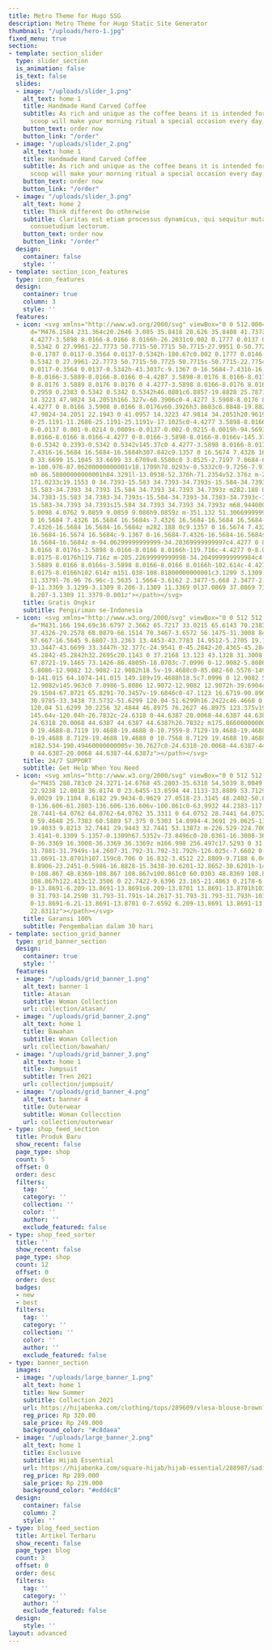 ```yaml
---
title: Metro Theme for Hugo SSG
description: Metro Theme for Hugo Static Site Generator
thumbnail: "/uploads/hero-1.jpg"
fixed_menu: true
section:
- template: section_slider
  type: slider_section
  is_animation: false
  is_text: false
  slides:
  - image: "/uploads/slider_1.png"
    alt_text: home 1
    title: Handmade Hand Carved Coffee
    subtitle: As rich and unique as the coffee beans it is intended for, this little
      scoop will make your morning ritual a special occasion every day.
    button_text: order now
    button_link: "/order"
  - image: "/uploads/slider_2.png"
    alt_text: home 1
    title: Handmade Hand Carved Coffee
    subtitle: As rich and unique as the coffee beans it is intended for, this little
      scoop will make your morning ritual a special occasion every day.
    button_text: order now
    button_link: "/order"
  - image: "/uploads/slider_3.png"
    alt_text: home 2
    title: Think different Do otherwise
    subtitle: Claritas est etiam processus dynamicus, qui sequitur mutationem <br>
      consuetudium lectorum.
    button_text: order now
    button_link: "/order"
  design:
    container: false
    style: ''
- template: section_icon_features
  type: icon_features
  design:
    container: true
    column: 3
    style: ''
  features:
  - icon: <svg xmlns="http://www.w3.org/2000/svg" viewBox="0 0 512.0004 512.0016"><path
      d="M476.1584 231.364c20.2646 3.085 35.8418 20.626 35.8408 41.7373v85.5117c0
      4.4277-3.5898 8.0166-8.0166 8.0166h-26.2031c0.002 0.1777 0.0137 0.3545 0.0137
      0.5342 0 27.9961-22.7773 50.7715-50.7715 50.7715-27.9951 0-50.7725-22.7754-50.7725-50.7715
      0-0.1787 0.0117-0.3564 0.0137-0.5342h-180.67c0.002 0.1777 0.0146 0.3545 0.0146
      0.5342 0 27.9961-22.7773 50.7715-50.7725 50.7715s-50.7715-22.7754-50.7715-50.7715c0-0.1787
      0.0117-0.3564 0.0137-0.5342h-43.3037c-9.1367 0-16.5684-7.4316-16.5684-16.5684v-17.6367h-26.1885c-4.4277
      0-8.0166-3.5889-8.0166-8.0166 0-4.4287 3.5898-8.0176 8.0166-8.0176h76.96c4.4287
      0 8.0176 3.5889 8.0176 8.0176 0 4.4277-3.5898 8.0166-8.0176 8.0166h-34.7383v17.6367c0
      0.2959 0.2383 0.5342 0.5342 0.5342h46.0801c6.8857-19.8828 25.7871-34.2051 47.9824-34.2051s41.0957
      14.3223 47.9824 34.2051h166.327v-60.3906c0-4.4277 3.5908-8.0176 8.0176-8.0176
      4.4277 0 8.0166 3.5908 8.0166 8.0176v60.3926h3.8603c6.8848-19.8828 25.7871-34.2051
      47.9824-34.2051 22.1943 0 41.0957 14.3223 47.9814 34.2051h20.9619v-35.2725h-9.0859c-13.8506
      0-25.1191-11.2686-25.1191-25.1191v-17.1025c0-4.4277 3.5898-8.0166 8.0175-8.0166h24.9277c-3.3945-10.5254-13.2754-18.1631-24.9121-18.1709-0.0068
      0-0.0137 0.001-0.0214 0.0009s-0.0137-0.002-0.0215-0.0019h-94.5693v9.0879c0 4.4277-3.5898
      8.0166-8.0166 8.0166-4.4277 0-8.0166-3.5898-8.0166-8.0166v-145.372c0-0.2949-0.2393-0.5342-0.5342-0.5342h-307.841c-0.2959
      0-0.5342 0.2393-0.5342 0.5342v145.37c0 4.4277-3.5898 8.0166-8.0176 8.0166s-8.0166-3.5898-8.0166-8.0166v-145.37c0-9.1357
      7.4316-16.5684 16.5684-16.5684h307.842c9.1357 0 16.5674 7.4326 16.5674 16.5684v17.6377h60.3926c18.5645
      0 33.6699 15.1045 33.6699 33.6709v8.5508c0 3.8525-2.7197 7.0684-6.3447 7.8388z
      m-100.976-87.06200000000001v18.1709h78.0293v-0.5332c0-9.7256-7.9121-17.6377-17.6367-17.6377h-60.3926z
      m0 86.58000000000001h84.3291l-13.0938-52.376h-71.2354v52.376z m-230.34699999999998
      171.0233c19.1553 0 34.7393-15.583 34.7393-34.7393s-15.584-34.7393-34.7393-34.7393-34.7393
      15.583-34.7393 34.7393 15.584 34.7393 34.7393 34.7393z m282.188 0c19.1543 0
      34.7383-15.583 34.7383-34.7393s-15.584-34.7393-34.7383-34.7393c-19.1553 0-34.7393
      15.583-34.7393 34.7393s15.584 34.7393 34.7393 34.7393z m68.94400000000002-102.61430000000001h-0.0009v-18.1719h-18.1709v9.0859c0
      5.0098 4.0762 9.0859 9.0859 9.086h9.0859z m-351.132 51.30669999999998c9.1357
      0 16.5684 7.4326 16.5684 16.5684s-7.4326 16.5684-16.5684 16.5684-16.5684-7.4326-16.5684-16.5684
      7.4326-16.5684 16.5684-16.5684z m282.188 0c9.1357 0 16.5674 7.4326 16.5674 16.5684s-7.4316
      16.5684-16.5674 16.5684c-9.1367 0-16.5684-7.4326-16.5684-16.5684s7.4316-16.5684
      16.5684-16.5684z m-94.06299999999999-34.20369999999997c4.4277 0 8.0166 3.5898
      8.0166 8.0176s-3.5898 8.0166-8.0166 8.0166h-119.716c-4.4277 0-8.0176-3.5889-8.0175-8.0166s3.5908-8.0176
      8.0175-8.0176h119.716z m-205.22699999999998-34.204999999999984c4.4268 0 8.0166
      3.5889 8.0166 8.0166s-3.5898 8.0166-8.0166 8.0166h-102.614c-4.4277 0-8.0176-3.5889-8.0175-8.0166s3.5908-8.0166
      8.0175-8.0166h102.614z m151.038-108.81800000000001c3.1299 3.1309 3.1299 8.206-0.0019
      11.3379l-76.96 76.96c-1.5635 1.5664-3.6162 2.3477-5.668 2.3477-2.0508 0-4.1025-0.7813-5.668-2.3477l-42.7559-42.7559c-3.1309-3.1309-3.1309-8.206
      0-11.3369 3.1299-3.1309 8.206-3.1309 11.3369 0l37.0869 37.0869 71.292-71.291c3.1309-3.1309
      8.207-3.1309 11.3379-0.001z"></path></svg>
    title: Gratis Ongkir
    subtitle: Pengiriman se-Indonesia
  - icon: <svg xmlns="http://www.w3.org/2000/svg" viewBox="0 0 512 512.0016"><path
      d="M431.166 194.69c36.6797 2.3662 65.7217 33.0215 65.6143 70.2383v30.7627c0
      37.4326-29.2578 68.0879-66.1514 70.3467-3.6572 56.1475-31.3008 84.0068-54.6426
      97.667-16.5645 9.6807-33.2363 13.4453-43.7783 14.9512-5.2705 19.1465-22.8027
      33.3447-43.6699 33.3447h-32.377c-24.9541 0-45.2842-20.4365-45.2842-45.3916s20.3301-45.2842
      45.2842-45.2842h32.2695c20.1143 0 37.2168 13.123 43.1328 31.3008 21.5117-3.5498
      67.8721-19.1465 73.1426-86.4805h-18.0703c-7.0996 0-12.9082-5.8086-12.9082-12.9072v-145.855c0-7.0996
      5.8086-12.9082 12.9082-12.9082h18.5v-19.4688c0-85.082-60.5576-149.189-141.015-149.189h-16.2422c-80.3496
      0-141.015 64.1074-141.015 149.189v19.4688h18.5c7.0996 0 12.9082 5.8086 12.9082
      12.9082v145.963c0 7.0986-5.8086 12.9072-12.9082 12.9072h-39.6904c-38.8301 0-70.4541-31.623-70.4541-70.4541v-30.7627c0-37.3242
      29.1504-67.8721 65.8291-70.3457v-19.6846c0-47.1123 16.6719-90.8906 46.8975-123.375
      30.9785-33.3438 73.5732-51.6299 120.04-51.6299h16.2422c46.4668 0 89.0625 18.2861
      120.04 51.6299 30.2256 32.4844 46.8975 76.2627 46.8975 123.375v19.6846z m-318.494
      145.64v-120.04h-26.7832c-24.6318 0-44.6387 20.0068-44.6387 44.6387v30.7627c0
      24.6318 20.0068 44.6387 44.6387 44.6387h26.7832z m175.86600000000004 145.85560000000004c10.7559
      0 19.4688-8.7119 19.4688-19.4688 0-10.7559-8.7129-19.4688-19.4688-19.4688h-32.377c-10.7559
      0-19.4688 8.7129-19.4688 19.4688 0 10.7568 8.7129 19.4688 19.4688 19.4688h32.377z
      m182.534-190.49460000000005v-30.7627c0-24.6318-20.0068-44.6387-44.6387-44.6387h-26.7832v120.04h26.7832c24.6318
      0 44.6387-20.0068 44.6387-44.6387z"></path></svg>
    title: 24/7 SUPPORT
    subtitle: Get Help When You Need
  - icon: <svg xmlns="http://www.w3.org/2000/svg" viewBox="0 0 512 512.0016"><path
      d="M435 288.783c0 24.3271-14.6768 45.2803-35.6318 54.5039 8.0049 10.1406 12.8018
      22.9238 12.8018 36.8174 0 23.6455-13.8594 44.1133-33.8809 53.7129 5.9717 8.7422
      9.0029 19.1104 8.6182 29.9434-0.9629 27.0518-23.3145 48.2402-50.8877 48.2402h-122.413c-75.3242
      0-136.606-61.2803-136.606-136.606v-100.861c0-63.9932 44.2383-117.825 103.731-132.582v-77.874c0-35.332
      28.7441-64.0762 64.0762-64.0762 35.3311 0 64.0752 28.7441 64.0752 64.0762v73.8496h46.6221c32.2842
      0 59.4648 25.7383 60.5889 57.375 0.5303 14.8994-4.3691 29.0625-13.8379 40.3428
      19.4033 9.8213 32.7441 29.9443 32.7441 53.1387z m-226.529-224.70600000000002h0.002v73.9805c1.7061-0.0635
      3.4141-0.1309 5.1357-0.1309h67.5352v-73.8496c0-20.0361-16.3008-36.3369-36.3359-36.3369-20.0361
      0-36.3369 16.3008-36.3369 36.3369z m166.998 256.497c17.5293 0 31.7881-14.2656
      31.7881-31.7949s-14.2607-31.792-31.792-31.792h-126.025c-7.6602 0-13.8691-6.209-13.8691-13.8691s6.209-13.8701
      13.8691-13.8701h107.159c8.706 0 16.832-3.4512 22.8809-9.7188 6.043-6.2627 9.2012-14.5176
      8.8906-23.2451-0.5986-16.8828-15.3438-30.6201-32.8652-30.6201h-141.898c-60.0303
      0-108.867 48.8369-108.867 108.867v100.861c0 60.0303 48.8369 108.867 108.867
      108.867h122.413c12.3506 0 22.7422-9.6396 23.165-21.4863 0.2178-6.126-1.9981-11.9219-6.2392-16.3164-4.2441-4.3965-9.9492-6.8203-16.0576-6.8203h-87.4463c-7.6602
      0-13.8691-6.209-13.8691-13.8691s6.209-13.8701 13.8691-13.8701h103.196c17.5312
      0 31.793-14.2598 31.793-31.791s-14.2617-31.793-31.793-31.793h-103.196c-7.6602
      0-13.8691-6.21-13.8691-13.8701 0-7.6592 6.209-13.8691 13.8691-13.8691h103.196
      22.8311z"></path></svg>
    title: Garansi 100%
    subtitle: Pengembalian dalam 30 hari
- template: section_grid_banner
  type: grid_banner_section
  design:
    container: true
    style: ''
  features:
  - image: "/uploads/grid_banner_1.png"
    alt_text: banner 1
    title: Atasan
    subtitle: Woman Collection
    url: collection/atasan/
  - image: "/uploads/grid_banner_2.png"
    alt_text: home 1
    title: Bawahan
    subtitle: Woman Collection
    url: collection/bawahan/
  - image: "/uploads/grid_banner_3.png"
    alt_text: home 1
    title: Jumpsuit
    subtitle: Tren 2021
    url: collection/jumpsuit/
  - image: "/uploads/grid_banner_4.png"
    alt_text: banner 4
    title: Outerwear
    subtitle: Woman Collecction
    url: collection/outerwear
- type: shop_feed_section
  title: Produk Baru
  show_recent: false
  page_type: shop
  count: 5
  offset: 0
  order: desc
  filters:
    tag: ''
    category: ''
    collection: ''
    color: ''
    author: ''
    exclude_featured: false
- type: shop_feed_sorter
  title: ''
  show_recent: false
  page_type: shop
  count: 12
  offset: 0
  order: desc
  badges:
  - new
  - best
  filters:
    tag: ''
    category: ''
    collection: ''
    color: ''
    author: ''
    exclude_featured: false
- type: banner_section
  images:
  - image: "/uploads/large_banner_1.png"
    alt_text: home 1
    title: New Summer
    subtitle: Collection 2021
    url: https://hijabenka.com/clothing/tops/289609/vlesa-blouse-brown?trc_sale=clothing+96
    reg_price: Rp 320.00
    sale_price: Rp 249.000
    background_color: "#c8daea"
  - image: "/uploads/large_banner_2.png"
    alt_text: home 1
    title: Exclusive
    subtitle: Hijab Essential
    url: https://hijabenka.com/square-hijab/hijab-essential/288987/sadina-square-in-dark-grey?trc_sale=hijab-essential
    reg_price: Rp 289.000
    sale_price: Rp 239.000
    background_color: "#edd4c8"
  design:
    container: false
    column: 2
    style: ''
- type: blog_feed_section
  title: Artikel Terbaru
  show_recent: false
  page_type: blog
  count: 3
  offset: 0
  order: desc
  filters:
    tag: ''
    category: ''
    author: ''
    exclude_featured: false
  design:
    style: ''
layout: advanced
---
```

